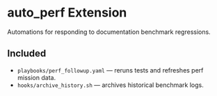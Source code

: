 # auto_perf Extension

Automations for responding to documentation benchmark regressions.

## Included
- `playbooks/perf_followup.yaml` — reruns tests and refreshes perf mission data.
- `hooks/archive_history.sh` — archives historical benchmark logs.
